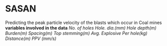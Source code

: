 # SASAN
Predicting the peak particle velocity of the blasts which occur in Coal mines
**variables involved in the data**
*No. of holes 
Hole. dia.(mm)
Hole depth(m)
Burden(m)
Spacing(m)
Top stemming(m)
Avg. Explosive Per hole(kg)
Distance(m)
PPV (mm/s)*
